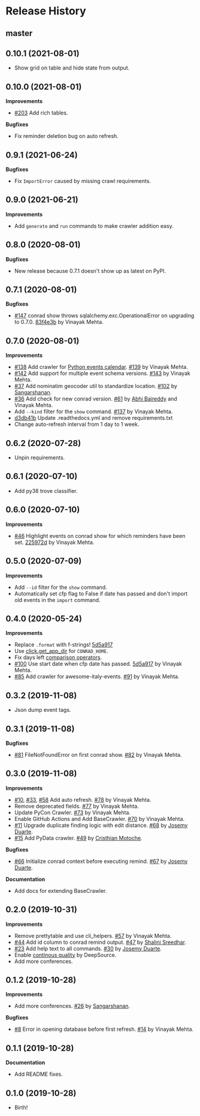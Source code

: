 Release History
===============

master
------

0.10.1 (2021-08-01)
-------------------

* Show grid on table and hide state from output.

0.10.0 (2021-08-01)
-------------------

**Improvements**

* [#203](https://github.com/vinayak-mehta/conrad/pull/203) Add rich tables.

**Bugfixes**

* Fix reminder deletion bug on auto refresh.

0.9.1 (2021-06-24)
------------------

**Bugfixes**

* Fix `ImportError` caused by missing crawl requirements.

0.9.0 (2021-06-21)
------------------

**Improvements**

* Add `generate` and `run` commands to make crawler addition easy.

0.8.0 (2020-08-01)
------------------

**Bugfixes**

* New release because 0.7.1 doesn't show up as latest on PyPI.

0.7.1 (2020-08-01)
------------------

**Bugfixes**

* [#147](https://github.com/vinayak-mehta/conrad/issues/147) conrad show throws sqlalchemy.exc.OperationalError on upgrading to 0.7.0. [83f4e3b](https://github.com/vinayak-mehta/conrad/commit/83f4e3b4ebaa0be581418039dfcbb5ce89327194) by Vinayak Mehta.

0.7.0 (2020-08-01)
------------------

**Improvements**

* [#138](https://github.com/vinayak-mehta/conrad/issues/138) Add crawler for [Python events calendar](https://wiki.python.org/moin/PythonEventsCalendar). [#139](https://github.com/vinayak-mehta/conrad/pull/139) by Vinayak Mehta.
* [#142](https://github.com/vinayak-mehta/conrad/issues/142) Add support for multiple event schema versions. [#143](https://github.com/vinayak-mehta/conrad/pull/143) by Vinayak Mehta.
* [#37](https://github.com/vinayak-mehta/conrad/issues/37) Add nominatim geocoder util to standardize location. [#102](https://github.com/vinayak-mehta/conrad/pull/102) by [Sangarshanan](https://github.com/Sangarshanan).
* [#36](https://github.com/vinayak-mehta/conrad/issues/36) Add check for new conrad version. [#61](https://github.com/vinayak-mehta/conrad/pull/61) by [Abhi Baireddy](https://github.com/abhi-baireddy) and Vinayak Mehta.
* Add `--kind` filter for the `show` command. [#137](https://github.com/vinayak-mehta/conrad/pull/137) by Vinayak Mehta.
* [d3db41b](https://github.com/vinayak-mehta/conrad/commit/d3db41b777ab5a0b3d6734bbde33865842304854) Update .readthedocs.yml and remove requirements.txt
* Change auto-refresh interval from 1 day to 1 week.

0.6.2 (2020-07-28)
------------------

* Unpin requirements.

0.6.1 (2020-07-10)
------------------

* Add py38 trove classifier.

0.6.0 (2020-07-10)
------------------

**Improvements**

* [#46](https://github.com/vinayak-mehta/conrad/issues/46) Highlight events on conrad show for which reminders have been set. [225972d](https://github.com/vinayak-mehta/conrad/commit/225972d4ca505832cdcb2009b2c81cd0588d1532) by Vinayak Mehta.

0.5.0 (2020-07-09)
------------------

**Improvements**

* Add `--id` filter for the `show` command.
* Automatically set cfp flag to False if date has passed and don't import old events in the `import` command.

0.4.0 (2020-05-24)
------------------

**Improvements**

* Replace `.format` with f-strings! [5d5a917](https://github.com/vinayak-mehta/conrad/commit/5d5a9172231602427d7a959a7f3bbd3508d62a9a)
* Use [click.get_app_dir](https://github.com/vinayak-mehta/conrad/commit/6f2da95d85a7624568ae47cfe3348adca15629bf) for `CONRAD_HOME`.
* Fix days left [comparison operators](https://github.com/vinayak-mehta/conrad/commit/b4ffc0d54ded8dd9ae94ecd9202715512264583b).
* [#100](https://github.com/vinayak-mehta/conrad/issues/100) Use start date when cfp date has passed. [5d5a917](https://github.com/vinayak-mehta/conrad/commit/5d5a9172231602427d7a959a7f3bbd3508d62a9a) by Vinayak Mehta.
* [#85](https://github.com/vinayak-mehta/conrad/issues/85) Add crawler for awesome-italy-events. [#91](https://github.com/vinayak-mehta/conrad/pull/91) by Vinayak Mehta.

0.3.2 (2019-11-08)
------------------

* Json dump event tags.

0.3.1 (2019-11-08)
------------------

**Bugfixes**

* [#81](https://github.com/vinayak-mehta/conrad/issues/81) FileNotFoundError on first conrad show. [#82](https://github.com/vinayak-mehta/conrad/pull/82) by Vinayak Mehta.

0.3.0 (2019-11-08)
------------------

**Improvements**

* [#10](https://github.com/vinayak-mehta/conrad/issues/10), [#33](https://github.com/vinayak-mehta/conrad/issues/33), [#58](https://github.com/vinayak-mehta/conrad/issues/58) Add auto refresh. [#78](https://github.com/vinayak-mehta/conrad/pull/78) by Vinayak Mehta.
* Remove deprecated fields. [#77](https://github.com/vinayak-mehta/conrad/pull/77) by Vinayak Mehta.
* Update PyCon Crawler. [#73](https://github.com/vinayak-mehta/conrad/pull/73) by Vinayak Mehta.
* Enable GitHub Actions and Add BaseCrawler. [#70](https://github.com/vinayak-mehta/conrad/pull/70) by Vinayak Mehta.
* [#11](https://github.com/vinayak-mehta/conrad/issues/11) Upgrade duplicate finding logic with edit distance. [#68](https://github.com/vinayak-mehta/conrad/pull/68) by [Josemy Duarte](https://github.com/JosemyDuarte).
* [#15](https://github.com/vinayak-mehta/conrad/issues/15) Add PyData crawler. [#49](https://github.com/vinayak-mehta/conrad/pull/49) by [Cristhian Motoche](https://github.com/CristhianMotoche).

**Bugfixes**

* [#66](https://github.com/vinayak-mehta/conrad/pull/57) Initialize conrad context before executing remind. [#67](https://github.com/vinayak-mehta/conrad/pull/67) by [Josemy Duarte](https://github.com/JosemyDuarte).

**Documentation**

* Add docs for extending BaseCrawler.

0.2.0 (2019-10-31)
------------------

**Improvements**

* Remove prettytable and use cli_helpers. [#57](https://github.com/vinayak-mehta/conrad/pull/57) by Vinayak Mehta.
* [#44](https://github.com/vinayak-mehta/conrad/issues/44) Add id column to conrad remind output. [#47](https://github.com/vinayak-mehta/conrad/pull/47) by [Shalini Sreedhar](https://github.com/shalini-s).
* [#23](https://github.com/vinayak-mehta/conrad/issues/23) Add help text to all commands. [#30](https://github.com/vinayak-mehta/conrad/pull/30) by [Josemy Duarte](https://github.com/JosemyDuarte).
* Enable [continous quality](https://deepsource.io/gh/vinayak-mehta/conrad/?ref=repository-badge) by DeepSource.
* Add more conferences.

0.1.2 (2019-10-28)
------------------

**Improvements**

* Add more conferences. [#26](https://github.com/vinayak-mehta/conrad/pull/26) by [Sangarshanan](https://github.com/Sangarshanan).

**Bugfixes**

* [#8](https://github.com/vinayak-mehta/conrad/issues/8) Error in opening database before first refresh. [#14](https://github.com/vinayak-mehta/conrad/pull/14) by Vinayak Mehta.

0.1.1 (2019-10-28)
------------------

**Documentation**

* Add README fixes.

0.1.0 (2019-10-28)
------------------

* Birth!
